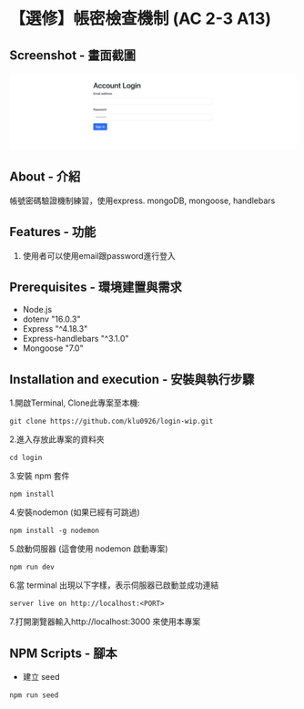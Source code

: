 # 【選修】帳密檢查機制 (AC 2-3 A13)


## Screenshot - 畫面截圖
![screenshot](public/images/screenshot.png)


## About - 介紹
帳號密碼驗證機制練習，使用express. mongoDB, mongoose, handlebars


## Features - 功能

1. 使用者可以使用email跟password進行登入

## Prerequisites - 環境建置與需求

* Node.js
* dotenv "16.0.3"
* Express "^4.18.3"
* Express-handlebars "^3.1.0"
* Mongoose "7.0"

## Installation and execution - 安裝與執行步驟

1.開啟Terminal, Clone此專案至本機:
```
git clone https://github.com/klu0926/login-wip.git
```

2.進入存放此專案的資料夾
```
cd login
```

3.安裝 npm 套件
```
npm install
```

4.安裝nodemon (如果已經有可跳過)
```
npm install -g nodemon
```

5.啟動伺服器 (這會使用 nodemon 啟動專案)
```
npm run dev 
```

6.當 terminal 出現以下字樣，表示伺服器已啟動並成功連結
```
server live on http://localhost:<PORT>
```

7.打開瀏覽器輸入http://localhost:3000 來使用本專案


## NPM Scripts - 腳本
* 建立 seed
```
npm run seed
```

